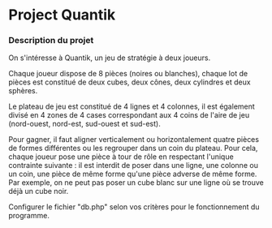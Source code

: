 # Project Quantik
### Description du projet

On s'intéresse à Quantik, un jeu de stratégie à deux joueurs.

Chaque joueur dispose de 8 pièces (noires ou blanches), chaque lot de pièces est constitué de deux cubes, deux cônes, deux cylindres et deux sphères.

Le plateau de jeu est constitué de 4 lignes et 4 colonnes, il est également divisé en 4 zones de 4 cases correspondant aux 4 coins de l'aire de jeu (nord-ouest, nord-est, sud-ouest et sud-est).

Pour gagner, il faut aligner verticalement ou horizontalement quatre pièces de formes différentes ou les regrouper dans un coin du plateau. Pour cela, chaque joueur pose une pièce à tour de rôle en respectant l'unique contrainte suivante : il est interdit de poser dans une ligne, une colonne ou un coin, une pièce de même forme qu'une pièce adverse de même forme. Par exemple, on ne peut pas poser un cube blanc sur une ligne où se trouve déjà un cube noir.

Configurer le fichier "db.php" selon vos critères pour le fonctionnement du programme.
